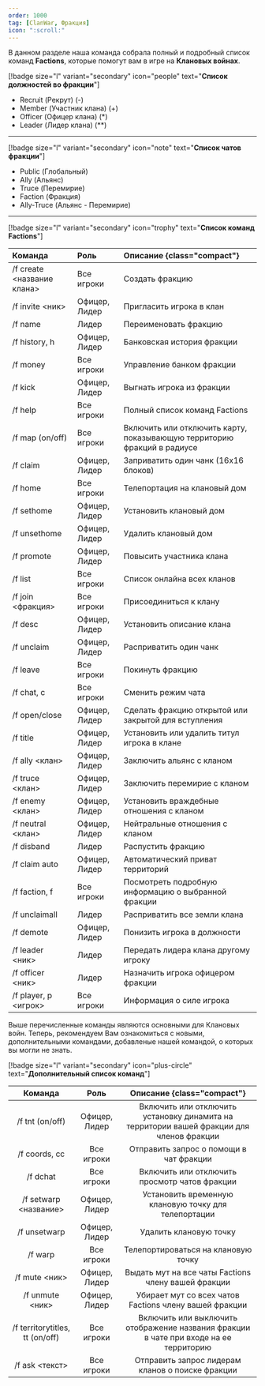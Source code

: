 ```yaml
---
order: 1000
tag: [ClanWar, Фракция]
icon: ":scroll:"
---
```

В данном разделе наша команда собрала полный и подробный список команд **Factions**, которые помогут вам в игре на **Клановых войнах**.

[!badge size="l" variant="secondary" icon="people" text="**Список должностей во фракции**"]

- Recruit (Рекрут) (-)
- Member (Участник клана) (+)
- Officer (Офицер клана) (*)
- Leader (Лидер клана) (**)
------------

[!badge size="l" variant="secondary" icon="note" text="**Список чатов фракции**"]

- Public (Глобальный)
- Ally (Альянс)
- Truce (Перемирие)
- Faction (Фракция)
- Ally-Truce (Альянс - Перемирие)
------------

[!badge size="l" variant="secondary" icon="trophy" text="**Список команд Factions**"]

Команда   | Роль | Описание {class="compact"}
:---   | :--- | :---
/f create <название клана> | Все игроки  | Создать фракцию
/f invite <ник> | Офицер, Лидер | Пригласить игрока в клан
/f name | Лидер | Переименовать фракцию
/f history, h | Офицер, Лидер | Банковская история фракции
/f money | Все игроки | Управление банком фракции
/f kick | Офицер, Лидер | Выгнать игрока из фракции
/f help | Все игроки | Полный список команд Factions
/f map (on/off) | Все игроки | Включить или отключить карту, показывающую территорию фракций в радиусе
/f claim | Офицер, Лидер | Заприватить один чанк (16x16 блоков)
/f home | Все игроки | Телепортация на клановый дом
/f sethome | Офицер, Лидер | Установить клановый дом
/f unsethome | Офицер, Лидер | Удалить клановый дом
/f promote | Офицер, Лидер | Повысить участника клана 
/f list | Все игроки | Список онлайна всех кланов
/f join <фракция> | Все игроки | Присоединиться к клану
/f desc | Офицер, Лидер | Установить описание клана 
/f unclaim | Офицер, Лидер | Расприватить один чанк
/f leave | Все игроки | Покинуть фракцию
/f chat, c | Все игроки | Сменить режим чата
/f open/close | Офицер, Лидер| Сделать фракцию открытой или закрытой для вступления 
/f title | Офицер, Лидер | Установить или удалить титул игрока в клане
/f ally <клан> | Офицер, Лидер | Заключить альянс с кланом 
/f truce <клан> | Офицер, Лидер | Заключить перемирие с кланом 
/f enemy <клан> | Офицер, Лидер | Установить враждебные отношения с кланом
/f neutral <клан> | Офицер, Лидер | Нейтральные отношения с кланом 
/f disband | Лидер | Распустить фракцию
/f claim auto | Офицер, Лидер | Автоматический приват территорий
/f faction, f | Все игроки | Посмотреть подробную информацию о выбранной фракции
/f unclaimall | Лидер | Расприватить все земли клана 
/f demote | Офицер, Лидер | Понизить игрока в должности
/f leader <ник> | Лидер | Передать лидера клана другому игроку 
/f officer <ник> | Лидер | Назначить игрока офицером фракции
/f player, p <игрок> | Все игроки | Информация о силе игрока

Выше перечисленные команды являются основными для Клановых войн. Теперь, рекомендуем Вам ознакомиться с новыми, дополнительными командами, добавленые нашей командой, о которых вы могли не знать.

[!badge size="l" variant="secondary" icon="plus-circle" text="**Дополнительный список команд**"]

Команда | Роль | Описание {class="compact"}
:---:   | :---: | :---:
/f tnt (on/off) | Офицер, Лидер | Включить или отключить установку динамита на территории вашей фракции для членов фракции
/f coords, cc | Все игроки | Отправить запрос о помощи в чат фракции
/f dchat | Все игроки | Включить или отключить просмотр чатов фракции
/f setwarp <название> | Офицер, Лидер | Установить временную клановую точку для телепортации
/f unsetwarp | Офицер, Лидер | Удалить клановую точку
/f warp | Все игроки | Телепортироваться на клановую точку
/f mute <ник> | Офицер, Лидер | Выдать мут на все чаты Factions члену вашей фракции 
/f unmute <ник> | Офицер, Лидер | Убирает мут со всех чатов Factions члену вашей фракции 
/f territorytitles, tt (on/off) | Все игроки | Включить или выключить отображение названия фракции в чате при входе на ее территорию
/f ask <текст> | Все игроки | Отправить запрос лидерам кланов о поиске фракции
